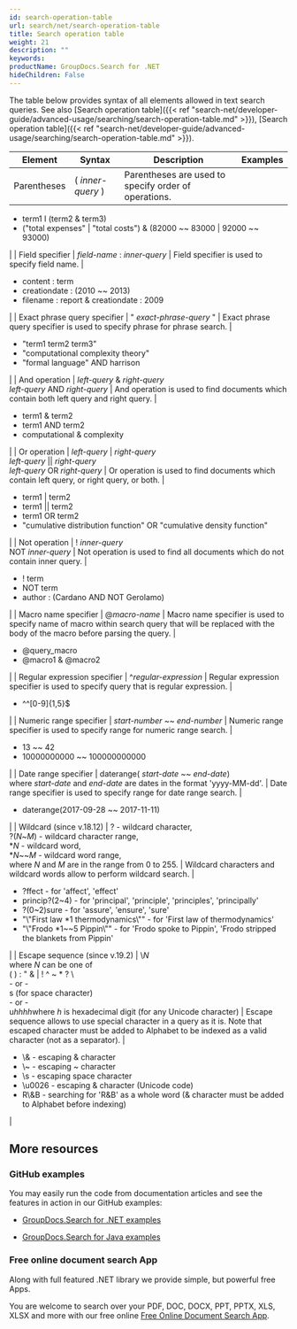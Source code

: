 ```yaml
---
id: search-operation-table
url: search/net/search-operation-table
title: Search operation table
weight: 21
description: ""
keywords: 
productName: GroupDocs.Search for .NET
hideChildren: False
---
```

The table below provides syntax of all elements allowed in text search queries. See also [Search operation table]({{< ref "search-net/developer-guide/advanced-usage/searching/search-operation-table.md" >}}), [Search operation table]({{< ref "search-net/developer-guide/advanced-usage/searching/search-operation-table.md" >}}).

| Element | Syntax | Description | Examples |
| --- | --- | --- | --- |
| Parentheses | ( *inner-query* ) | Parentheses are used to specify order of operations. | 
*   term1 I (term2 & term3)
*   ("total expenses" | "total costs") & (82000 ~~ 83000 | 92000 ~~ 93000)

 |
| Field specifier | *field-name* : *inner-query* | Field specifier is used to specify field name. | 

*   content : term
*   creationdate : (2010 ~~ 2013)
*   filename : report & creationdate : 2009

 |
| Exact phrase query specifier | " *exact-phrase-query* " | Exact phrase query specifier is used to specify phrase for phrase search. | 

*   "term1 term2 term3"
*   "computational complexity theory"
*   "formal language" AND harrison

 |
| And operation | *left-query* & *right-query*  
*left-query* AND *right-query* | And operation is used to find documents which contain both left query and right query. | 

*   term1 & term2
*   term1 AND term2
*   computational & complexity

 |
| Or operation | *left-query* | *right-query*  
*left-query* || *right-query*  
*left-query* OR *right-query* | Or operation is used to find documents which contain left query, or right query, or both. | 

*   term1 | term2
*   term1 || term2
*   term1 OR term2
*   "cumulative distribution function" OR "cumulative density function"

 |
| Not operation | ! *inner-query*  
NOT *inner-query* | Not operation is used to find all documents which do not contain inner query. | 

*   ! term
*   NOT term
*   author : (Cardano AND NOT Gerolamo)

 |
| Macro name specifier | @*macro-name* | Macro name specifier is used to specify name of macro within search query that will be replaced with the body of the macro before parsing the query. | 

*   @query\_macro
*   @macro1 & @macro2

 |
| Regular expression specifier | ^*regular-expression* | Regular expression specifier is used to specify query that is regular expression. | 

*   ^^\[0-9\]{1,5}$

 |
| Numeric range specifier | *start-number* ~~ *end-number* | Numeric range specifier is used to specify range for numeric range search. | 

*   13 ~~ 42
*   10000000000 ~~ 100000000000

 |
| Date range specifier | daterange( *start-date* ~~ *end-date*)  
where *start-date* and *end-date* are dates in the format 'yyyy-MM-dd'. | Date range specifier is used to specify range for date range search. | 

*   daterange(2017-09-28 ~~ 2017-11-11)

 |
| Wildcard (since v.18.12) | ? - wildcard character,  
?(*N*~*M*) - wildcard character range,  
\**N* - wildcard word,  
\**N*~~*M* - wildcard word range,  
where *N* and *M* are in the range from 0 to 255. | Wildcard characters and wildcard words allow to perform wildcard search. | 

*   ?ffect - for 'affect', 'effect'
*   princip?(2~4) - for 'principal', 'principle', 'principles', 'principally'
*   ?(0~2)sure - for 'assure', 'ensure', 'sure'
*   "\\"First law \*1 thermodynamics\\"" - for 'First law of thermodynamics'
*   "\\"Frodo \*1~~5 Pippin\\"" - for 'Frodo spoke to Pippin', 'Frodo stripped the blankets from Pippin'

 |
| Escape sequence (since v.19.2) | \\*N*  
where *N* can be one of  
( ) : " & | ! ^ ~ \* ? \\  
\- or -  
s (for space character)  
\- or -  
u*hhhh*where *h* is hexadecimal digit (for any Unicode character) | Escape sequence allows to use special character in a query as it is. Note that escaped character must be added to Alphabet to be indexed as a valid character (not as a separator). | 

*   \\& - escaping & character
*   \\~ - escaping ~ character
*   \\s - escaping space character
*   \\u0026 - escaping & character (Unicode code)
*   R\\&B - searching for 'R&B' as a whole word (& character must be added to Alphabet before indexing)

 |

## More resources

### GitHub examples

You may easily run the code from documentation articles and see the features in action in our GitHub examples:

*   [GroupDocs.Search for .NET examples](https://github.com/groupdocs-search/GroupDocs.Search-for-.NET)
    
*   [GroupDocs.Search for Java examples](https://github.com/groupdocs-search/GroupDocs.Search-for-Java)
    

### Free online document search App

Along with full featured .NET library we provide simple, but powerful free Apps.

You are welcome to search over your PDF, DOC, DOCX, PPT, PPTX, XLS, XLSX and more with our free online [Free Online Document Search App](https://products.groupdocs.app/search).
